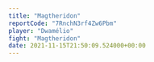 ```yaml
---
title: "Magtheridon"
reportCode: "7RnchN3rf4Zw6Pbm"
player: "Dwamélio"
fight: "Magtheridon"
date: 2021-11-15T21:50:09.524000+00:00
---
```

